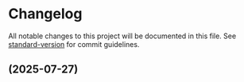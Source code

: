 # Changelog

All notable changes to this project will be documented in this file. See [standard-version](https://github.com/conventional-changelog/standard-version) for commit guidelines.

## [](https://github.com/njhoffman/musicman/compare/v1.0.24...v) (2025-07-27)
